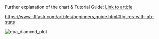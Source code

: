 Further explanation of the chart & Tutorial Guide: [Link to article](https://thef5.substack.com/p/how-to-diamond-plots-in-r)

https://www.nflfastr.com/articles/beginners_guide.html#figures-with-qb-stats

![epa_diamond_plot](https://github.com/user-attachments/assets/1859dbe3-67fe-4f52-956b-19e039578fe7)
